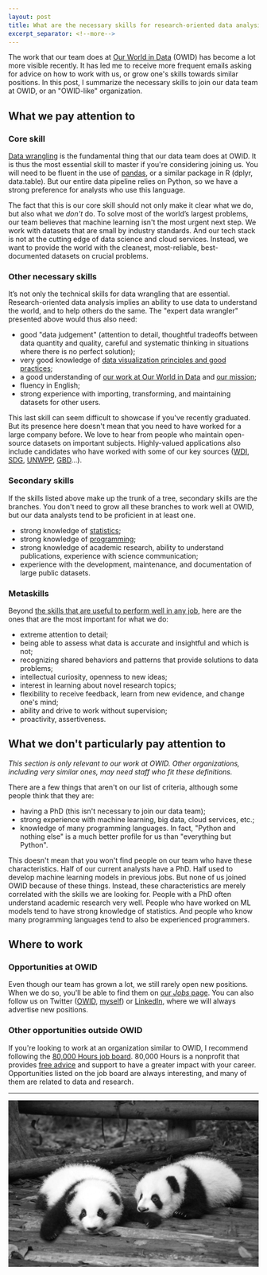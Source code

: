 ```yaml
---
layout: post
title: What are the necessary skills for research-oriented data analysis?
excerpt_separator: <!--more-->
---
```


The work that our team does at [Our World in Data](https://ourworldindata.org/about) (OWID) has become a lot more visible recently. It has led me to receive more frequent emails asking for advice on how to work with us, or grow one's skills towards similar positions. In this post, I summarize the necessary skills to join our data team at OWID, or an "OWID-like" organization.

<!--more-->

## What we pay attention to

### Core skill

[Data wrangling](https://en.wikipedia.org/wiki/Data_wrangling) is the fundamental thing that our data team does at OWID. It is thus the most essential skill to master if you're considering joining us. You will need to be fluent in the use of [pandas](https://www.datacamp.com/courses/data-manipulation-with-pandas), or a similar package in R (dplyr, data.table). But our entire data pipeline relies on Python, so we have a strong preference for analysts who use this language.

The fact that this is our core skill should not only make it clear what we do, but also what we _don't_ do. To solve most of the world’s largest problems, our team believes that machine learning isn't the most urgent next step. We work with datasets that are small by industry standards. And our tech stack is not at the cutting edge of data science and cloud services. Instead, we want to provide the world with the cleanest, most-reliable, best-documented datasets on crucial problems.

### Other necessary skills

It’s not only the technical skills for data wrangling that are essential. Research-oriented data analysis implies an ability to use data to understand the world, and to help others do the same. The "expert data wrangler" presented above would thus also need:

- good "data judgement" (attention to detail, thoughtful tradeoffs between data quantity and quality, careful and systematic thinking in situations where there is no perfect solution);
- very good knowledge of [data visualization principles and good practices](https://www.goodreads.com/shelf/show/data-visualization);
- a good understanding of [our work at Our World in Data](https://ten7.com/podcast/episode/edouard-mathieu-open-data-approach-solving-worlds-problems) and [our mission](https://ourworldindata.org/problems-and-progress);
- fluency in English;
- strong experience with importing, transforming, and maintaining datasets for other users.

This last skill can seem difficult to showcase if you've recently graduated. But its presence here doesn't mean that you need to have worked for a large company before. We love to hear from people who maintain open-source datasets on important subjects. Highly-valued applications also include candidates who have worked with some of our key sources ([WDI](https://datatopics.worldbank.org/world-development-indicators/), [SDG](https://unstats.un.org/sdgs), [UNWPP](https://population.un.org/wpp/), [GBD](http://www.healthdata.org/gbd/data)…).

### Secondary skills

If the skills listed above make up the trunk of a tree, secondary skills are the branches. You don't need to grow all these branches to work well at OWID, but our data analysts tend to be proficient in at least one.

- strong knowledge of [statistics](https://www.openintro.org/book/ims/);
- strong knowledge of [programming](https://fivebooks.com/best-books/computer-science-data-science-hadley-wickham/);
- strong knowledge of academic research, ability to understand publications, experience with science communication;
- experience with the development, maintenance, and documentation of large public datasets.

### Metaskills

Beyond [the skills that are useful to perform well in any job](https://80000hours.org/career-guide/how-to-be-successful/), here are the ones that are the most important for what we do:

- extreme attention to detail;
- being able to assess what data is accurate and insightful and which is not;
- recognizing shared behaviors and patterns that provide solutions to data problems;
- intellectual curiosity, openness to new ideas;
- interest in learning about novel research topics;
- flexibility to receive feedback, learn from new evidence, and change one's mind;
- ability and drive to work without supervision;
- proactivity, assertiveness.

## What we don't particularly pay attention to

_This section is only relevant to our work at OWID. Other organizations, including very similar ones, may need staff who fit these definitions._

There are a few things that aren't on our list of criteria, although some people think that they are:

- having a PhD (this isn't necessary to join our data team);
- strong experience with machine learning, big data, cloud services, etc.;
- knowledge of many programming languages. In fact, "Python and nothing else" is a much better profile for us than "everything but Python".

This doesn't mean that you won't find people on our team who have these characteristics. Half of our current analysts have a PhD. Half used to develop machine learning models in previous jobs. But none of us joined OWID because of these things. Instead, these characteristics are merely correlated with the skills we are looking for. People with a PhD often understand academic research very well. People who have worked on ML models tend to have strong knowledge of statistics. And people who know many programming languages tend to also be experienced programmers.

## Where to work

### Opportunities at OWID

Even though our team has grown a lot, we still rarely open new positions. When we do so, you'll be able to find them on [our _Jobs_ page](https://ourworldindata.org/jobs). You can also follow us on Twitter ([OWID](https://twitter.com/OurWorldInData/), [myself](https://twitter.com/redouad)) or [LinkedIn](https://www.linkedin.com/in/edouardmathieu/), where we will always advertise new positions.

### Other opportunities outside OWID

If you're looking to work at an organization similar to OWID, I recommend following the [80,000 Hours job board](https://80000hours.org/job-board/). 80,000 Hours is a nonprofit that provides [free advice](https://80000hours.org/make-a-difference-with-your-career/) and support to have a greater impact with your career. Opportunities listed on the job board are always interesting, and many of them are related to data and research.

---

![Pandas](https://raw.githubusercontent.com/edomt/edomt.github.io/master/images/pandas.jpg)
